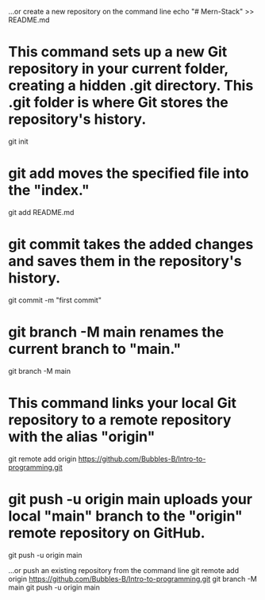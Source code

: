 …or create a new repository on the command line
echo "# Mern-Stack" >> README.md

# This command sets up a new Git repository in your current folder, creating a hidden .git directory. This .git folder is where Git stores the repository's history.
git init

# git add moves the specified file into the "index."
git add README.md

# git commit takes the added changes and saves them in the repository's history.
git commit -m "first commit"

# git branch -M main renames the current branch to "main." 
git branch -M main

# This command links your local Git repository to a remote repository with the alias "origin"
git remote add origin https://github.com/Bubbles-B/Intro-to-programming.git

# git push -u origin main uploads your local "main" branch to the "origin" remote repository on GitHub. 
git push -u origin main

…or push an existing repository from the command line
git remote add origin https://github.com/Bubbles-B/Intro-to-programming.git
git branch -M main
git push -u origin main